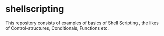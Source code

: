 # shellscripting

This repository consists of examples of basics of Shell Scripting , the likes of Control-structures, Conditionals, Functions etc.
